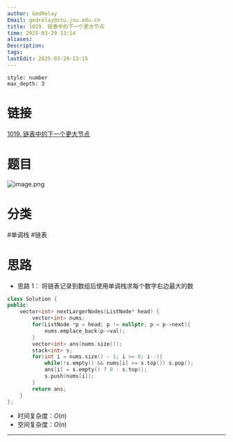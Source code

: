 ```yaml
---
author: GedRelay
Email: gedrelay@stu.jnu.edu.cn
title: 1019. 链表中的下一个更大节点
time: 2025-03-29 13:14
aliases: 
Description: 
tags: 
lastEdit: 2025-03-29-13:15
---
```


```toc
style: number
max_depth: 3
```

# 链接
[1019. 链表中的下一个更大节点](https://leetcode.cn/problems/next-greater-node-in-linked-list/) 

# 题目
![image.png](https://ged-pic-bed.oss-cn-guangzhou.aliyuncs.com/img/202503291315595.png)


# 分类
#单调栈 #链表 

# 思路
- 思路 1：
将链表记录到数组后使用单调栈求每个数字右边最大的数

```cpp
class Solution {
public:
    vector<int> nextLargerNodes(ListNode* head) {
        vector<int> nums;
        for(ListNode *p = head; p != nullptr; p = p->next){
            nums.emplace_back(p->val);
        }
        vector<int> ans(nums.size());
        stack<int> s;
        for(int i = nums.size() - 1; i >= 0; i--){
            while(!s.empty() && nums[i] >= s.top()) s.pop();
            ans[i] = s.empty() ? 0 : s.top();
            s.push(nums[i]);
        }
        return ans;
    }
};
```


- 时间复杂度：${O\left( n \right)  }$ 
- 空间复杂度：${O\left( n \right)  }$ 


---

